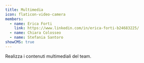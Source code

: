 ```yaml
---
title: Multimedia
icon: flaticon-video-camera
members:
  - name: Erica Forti
    link: https://www.linkedin.com/in/erica-forti-b24683225/
  - name: Chiara Colosseo
  - name: Stefania Santoro
showCMS: true
---
```

Realizza i contenuti multimediali del team.